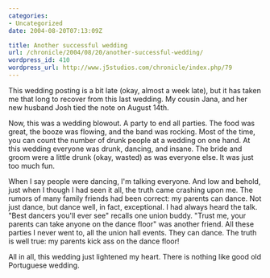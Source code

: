 ```yaml
--- 
categories:
- Uncategorized
date: 2004-08-20T07:13:09Z

title: Another successful wedding
url: /chronicle/2004/08/20/another-successful-wedding/
wordpress_id: 410
wordpress_url: http://www.j5studios.com/chronicle/index.php/79
---
```


This wedding posting is a bit late (okay, almost a week late), but it has taken me that long to recover from this last wedding.  My cousin Jana, and her new husband Josh tied the note on August 14th.


Now, this was a wedding blowout.  A party to end all parties.  The food was great, the booze was flowing, and the band was rocking.  Most of the time, you can count the number of drunk people at a wedding on one hand.  At this wedding everyone was drunk, dancing, and insane.  The bride and groom were a little drunk (okay, wasted) as was everyone else.  It was just too much fun.


When I say people were dancing, I'm talking everyone.  And low and behold, just when I though I had seen it all, the truth came crashing upon me.  The rumors of many family friends had been correct: my parents can dance.  Not just dance, but dance well, in fact, exceptional.  I had always heard the talk. "Best dancers you'll ever see" recalls one union buddy. "Trust me, your parents can take anyone on the dance floor" was another friend.  All these parties I never went to, all the union hall events.  They can dance.  The truth is well true: my parents kick ass on the dance floor! 


All in all, this wedding just lightened my heart. There is nothing like good old Portuguese wedding.

